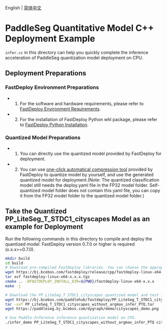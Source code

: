 English | [简体中文](README_CN.md)
# PaddleSeg Quantitative Model C++ Deployment Example
 `infer.cc` in this directory can help you quickly complete the inference acceleration of PaddleSeg quantization model deployment on CPU.

## Deployment Preparations
### FastDeploy Environment Preparations
- 1. For the software and hardware requirements, please refer to [FastDeploy Environment Requirements](../../../../../../docs/en/build_and_install/download_prebuilt_libraries.md).
- 2. For the installation of FastDeploy Python whl package, please refer to [FastDeploy Python Installation](../../../../../../docs/en/build_and_install/download_prebuilt_libraries.md).

### Quantized Model Preparations
- 1. You can directly use the quantized model provided by FastDeploy for deployment.
- 2. You can use [one-click automatical compression tool](../../../../../../tools/common_tools/auto_compression/) provided by FastDeploy to quantize model by yourself, and use the generated quantized model for deployment.(Note: The quantized classification model still needs the deploy.yaml file in the FP32 model folder. Self-quantized model folder does not contain this yaml file, you can copy it from the FP32 model folder to the quantized model folder.)

## Take the Quantized PP_LiteSeg_T_STDC1_cityscapes Model as an example for Deployment
Run the following commands in this directory to compile and deploy the quantized model. FastDeploy version 0.7.0 or higher is required (x.x.x>=0.7.0).
```bash
mkdir build
cd build
# Download pre-compiled FastDeploy libraries. You can choose the appropriate version from `pre-compiled FastDeploy libraries` mentioned above.
wget https://bj.bcebos.com/fastdeploy/release/cpp/fastdeploy-linux-x64-x.x.x.tgz
tar xvf fastdeploy-linux-x64-x.x.x.tgz
cmake .. -DFASTDEPLOY_INSTALL_DIR=${PWD}/fastdeploy-linux-x64-x.x.x
make -j

# Download the PP_LiteSeg_T_STDC1_cityscapes quantized model and test images provided by FastDeloy.
wget https://bj.bcebos.com/paddlehub/fastdeploy/PP_LiteSeg_T_STDC1_cityscapes_without_argmax_infer_PTQ.tar
tar -xvf PP_LiteSeg_T_STDC1_cityscapes_without_argmax_infer_PTQ.tar
wget https://paddleseg.bj.bcebos.com/dygraph/demo/cityscapes_demo.png

# Use Paddle-Inference inference quantization model on CPU.
./infer_demo PP_LiteSeg_T_STDC1_cityscapes_without_argmax_infer_PTQ cityscapes_demo.png 1
```
